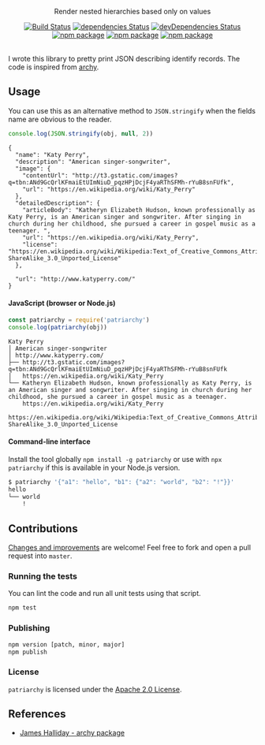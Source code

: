 <p align="center">
  Render nested hierarchies based only on values
</p>

<p align="center">
  <a href="http://travis-ci.org/mycaule/patriarchy"><img src="https://api.travis-ci.org/mycaule/patriarchy.svg?branch=master" alt="Build Status"></a>
  <a href="https://david-dm.org/mycaule/patriarchy"><img src="https://david-dm.org/mycaule/patriarchy/status.svg" alt="dependencies Status"></a>
  <a href="https://david-dm.org/mycaule/patriarchy?type=dev"><img src="https://david-dm.org/mycaule/patriarchy/dev-status.svg" alt="devDependencies Status"></a>
  <br>
  <a href="https://www.npmjs.com/package/patriarchy"><img src="https://img.shields.io/npm/v/patriarchy.svg" alt="npm package"></a>
  <a href="https://www.npmjs.com/package/patriarchy"><img src="https://img.shields.io/npm/dw/patriarchy.svg" alt="npm package"></a>
  <a href="https://www.npmjs.com/package/patriarchy"><img src="https://img.shields.io/npm/l/patriarchy.svg" alt="npm package"></a>
  <br>
  <br>
</p>

I wrote this library to pretty print JSON describing identify records. The code is inspired from [archy](https://github.com/substack/node-archy).

## Usage

You can use this as an alternative method to `JSON.stringify` when the fields name are obvious to the reader.

```javascript
console.log(JSON.stringify(obj, null, 2))
```
```
{
  "name": "Katy Perry",
  "description": "American singer-songwriter",
  "image": {
    "contentUrl": "http://t3.gstatic.com/images?q=tbn:ANd9GcQrlKFmaiEtUImNiuD_pqzHPjDcjF4yaRThSFMh-rYuB8snFUfk",
    "url": "https://en.wikipedia.org/wiki/Katy_Perry"
  },
  "detailedDescription": {
    "articleBody": "Katheryn Elizabeth Hudson, known professionally as Katy Perry, is an American singer and songwriter. After singing in church during her childhood, she pursued a career in gospel music as a teenager. ",
    "url": "https://en.wikipedia.org/wiki/Katy_Perry",
    "license": "https://en.wikipedia.org/wiki/Wikipedia:Text_of_Creative_Commons_Attribution-ShareAlike_3.0_Unported_License"
  },

  "url": "http://www.katyperry.com/"
}
```

#### JavaScript (browser or Node.js)

```javascript
const patriarchy = require('patriarchy')
console.log(patriarchy(obj))
```
```
Katy Perry
│ American singer-songwriter
│ http://www.katyperry.com/
├── http://t3.gstatic.com/images?q=tbn:ANd9GcQrlKFmaiEtUImNiuD_pqzHPjDcjF4yaRThSFMh-rYuB8snFUfk
│   https://en.wikipedia.org/wiki/Katy_Perry
└── Katheryn Elizabeth Hudson, known professionally as Katy Perry, is an American singer and songwriter. After singing in church during her childhood, she pursued a career in gospel music as a teenager.
    https://en.wikipedia.org/wiki/Katy_Perry
    https://en.wikipedia.org/wiki/Wikipedia:Text_of_Creative_Commons_Attribution-ShareAlike_3.0_Unported_License
```

#### Command-line interface

Install the tool globally `npm install -g patriarchy` or use with `npx patriarchy` if this is available in your Node.js version.

```bash
$ patriarchy '{"a1": "hello", "b1": {"a2": "world", "b2": "!"}}'
hello
└── world
    !
```

## Contributions

[Changes and improvements](https://github.com/mycaule/patriarchy/wiki) are welcome! Feel free to fork and open a pull request into `master`.

### Running the tests

You can lint the code and run all unit tests using that script.
```bash
npm test
```

### Publishing
```bash
npm version [patch, minor, major]
npm publish
```

### License
`patriarchy` is licensed under the [Apache 2.0 License](https://github.com/mycaule/patriarchy/blob/master/LICENSE).

## References

* [James Halliday - archy package](https://github.com/substack/node-archy)
